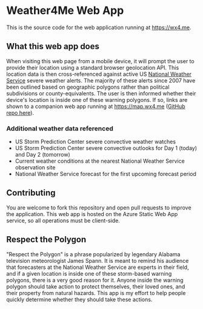 # Weather4Me Web App

This is the source code for the web application running at https://wx4.me.

## What this web app does

When visiting this web page from a mobile device, it will prompt the user to provide their location using a standard browser geolocation API. This location data is then cross-referenced against active US [National Weather Service](https://weather.gov/) severe weather alerts. The majority of these alerts since 2007 have been outlined based on geographic polygons rather than political subdivisions or county-equivalents. The user is then informed whether their device's location is inside one of these warning polygons. If so, links are shown to a companion web app running at https://map.wx4.me ([GitHub repo here](https://github.com/kirkmawa/swa_map_wx4_me)).

### Additional weather data referenced
* US Storm Prediction Center severe convective weather watches
* US Storm Prediction Center severe convective outlooks for Day 1 (today) and Day 2 (tomorrow)
* Current weather conditions at the nearest National Weather Service observation site
* National Weather Service forecast for the first upcoming forecast period

## Contributing
You are welcome to fork this repository and open pull requests to improve the application. This web app is hosted on the Azure Static Web App service, so all operations must be client-side.

## Respect the Polygon
"Respect the Polygon" is a phrase popularized by legendary Alabama television meteorologist James Spann. It is meant to remind his audience that forecasters at the National Weather Service are experts in their field, and if a given location is inside one of these storm-based warning polygons, there is a very good reason for it. Anyone inside the warning polygon should take action to protect themselves, their loved ones, and their property from natural hazards. This app is my effort to help people quickly determine whether they should take these actions.